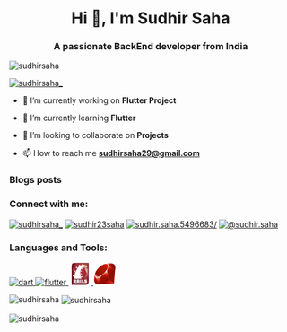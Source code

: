 <h1 align="center">Hi 👋, I'm Sudhir Saha</h1>
<h3 align="center">A passionate BackEnd developer from India</h3>

<p align="left"> <img src="https://komarev.com/ghpvc/?username=sudhirsaha&label=Profile%20views&color=0e75b6&style=flat" alt="sudhirsaha" /> </p>

<p align="left"> <a href="https://twitter.com/sudhirsaha_" target="blank"><img src="https://img.shields.io/twitter/follow/sudhirsaha_?logo=twitter&style=for-the-badge" alt="sudhirsaha_" /></a> </p>

- 🔭 I’m currently working on **Flutter Project**

- 🌱 I’m currently learning **Flutter**

- 👯 I’m looking to collaborate on **Projects**

- 📫 How to reach me **sudhirsaha29@gmail.com**

### Blogs posts
<!-- BLOG-POST-LIST:START -->
<!-- BLOG-POST-LIST:END -->

<h3 align="left">Connect with me:</h3>
<p align="left">
<a href="https://twitter.com/sudhirsaha_" target="blank"><img align="center" src="https://raw.githubusercontent.com/rahuldkjain/github-profile-readme-generator/master/src/images/icons/Social/twitter.svg" alt="sudhirsaha_" height="30" width="40" /></a>
<a href="https://linkedin.com/in/sudhir23saha" target="blank"><img align="center" src="https://raw.githubusercontent.com/rahuldkjain/github-profile-readme-generator/master/src/images/icons/Social/linked-in-alt.svg" alt="sudhir23saha" height="30" width="40" /></a>
<a href="https://fb.com/sudhir.saha.5496683/" target="blank"><img align="center" src="https://raw.githubusercontent.com/rahuldkjain/github-profile-readme-generator/master/src/images/icons/Social/facebook.svg" alt="sudhir.saha.5496683/" height="30" width="40" /></a>
<a href="https://medium.com/@sudhir.saha" target="blank"><img align="center" src="https://raw.githubusercontent.com/rahuldkjain/github-profile-readme-generator/master/src/images/icons/Social/medium.svg" alt="@sudhir.saha" height="30" width="40" /></a>
</p>

<h3 align="left">Languages and Tools:</h3>
<p align="left"> <a href="https://dart.dev" target="_blank" rel="noreferrer"> <img src="https://www.vectorlogo.zone/logos/dartlang/dartlang-icon.svg" alt="dart" width="40" height="40"/> </a> <a href="https://flutter.dev" target="_blank" rel="noreferrer"> <img src="https://www.vectorlogo.zone/logos/flutterio/flutterio-icon.svg" alt="flutter" width="40" height="40"/> </a> <a href="https://rubyonrails.org" target="_blank" rel="noreferrer"> <img src="https://raw.githubusercontent.com/devicons/devicon/master/icons/rails/rails-original-wordmark.svg" alt="rails" width="40" height="40"/> </a> <a href="https://www.ruby-lang.org/en/" target="_blank" rel="noreferrer"> <img src="https://raw.githubusercontent.com/devicons/devicon/master/icons/ruby/ruby-original.svg" alt="ruby" width="40" height="40"/> </a> </p>

<p><img align="left" src="https://github-readme-stats.vercel.app/api/top-langs?username=sudhirsaha&show_icons=true&locale=en&layout=compact" alt="sudhirsaha" /></p>

<p>&nbsp;<img align="center" src="https://github-readme-stats.vercel.app/api?username=sudhirsaha&show_icons=true&locale=en" alt="sudhirsaha" /></p>

<p><img align="center" src="https://github-readme-streak-stats.herokuapp.com/?user=sudhirsaha&" alt="sudhirsaha" /></p>
